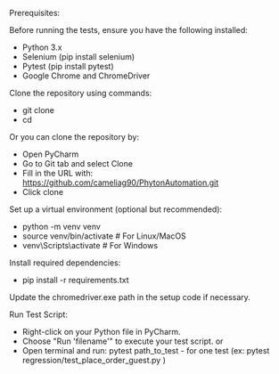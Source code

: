 Prerequisites:

Before running the tests, ensure you have the following installed:

- Python 3.x
- Selenium (pip install selenium)
- Pytest (pip install pytest)
- Google Chrome and ChromeDriver

Clone the repository using commands:

- git clone <repository-url>
- cd <repository-directory>

Or you can clone the repository by:

- Open PyCharm
- Go to Git tab and select Clone
- Fill in the URL with: https://github.com/cameliag90/PhytonAutomation.git
- Click clone

Set up a virtual environment (optional but recommended):

- python -m venv venv
- source venv/bin/activate   # For Linux/MacOS
- venv\Scripts\activate      # For Windows

Install required dependencies:

- pip install -r requirements.txt

Update the chromedriver.exe path in the setup code if necessary.

Run Test Script:

- Right-click on your Python file in PyCharm.
- Choose "Run 'filename'" to execute your test script. or
- Open terminal and run: pytest path_to_test - for one test (ex: pytest regression/test_place_order_guest.py )